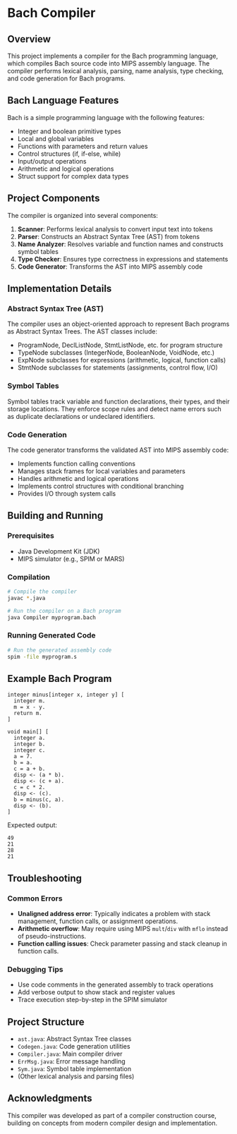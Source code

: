 # Bach Compiler

## Overview
This project implements a compiler for the Bach programming language, which compiles Bach source code into MIPS assembly language. The compiler performs lexical analysis, parsing, name analysis, type checking, and code generation for Bach programs.

## Bach Language Features
Bach is a simple programming language with the following features:
- Integer and boolean primitive types
- Local and global variables
- Functions with parameters and return values
- Control structures (if, if-else, while)
- Input/output operations
- Arithmetic and logical operations
- Struct support for complex data types

## Project Components
The compiler is organized into several components:

1. **Scanner**: Performs lexical analysis to convert input text into tokens
2. **Parser**: Constructs an Abstract Syntax Tree (AST) from tokens
3. **Name Analyzer**: Resolves variable and function names and constructs symbol tables
4. **Type Checker**: Ensures type correctness in expressions and statements
5. **Code Generator**: Transforms the AST into MIPS assembly code

## Implementation Details

### Abstract Syntax Tree (AST)
The compiler uses an object-oriented approach to represent Bach programs as Abstract Syntax Trees. The AST classes include:
- ProgramNode, DeclListNode, StmtListNode, etc. for program structure
- TypeNode subclasses (IntegerNode, BooleanNode, VoidNode, etc.)
- ExpNode subclasses for expressions (arithmetic, logical, function calls)
- StmtNode subclasses for statements (assignments, control flow, I/O)

### Symbol Tables
Symbol tables track variable and function declarations, their types, and their storage locations. They enforce scope rules and detect name errors such as duplicate declarations or undeclared identifiers.

### Code Generation
The code generator transforms the validated AST into MIPS assembly code:
- Implements function calling conventions
- Manages stack frames for local variables and parameters
- Handles arithmetic and logical operations
- Implements control structures with conditional branching
- Provides I/O through system calls

## Building and Running

### Prerequisites
- Java Development Kit (JDK)
- MIPS simulator (e.g., SPIM or MARS)

### Compilation
```bash
# Compile the compiler
javac *.java

# Run the compiler on a Bach program
java Compiler myprogram.bach
```

### Running Generated Code
```bash
# Run the generated assembly code
spim -file myprogram.s
```

## Example Bach Program

```
integer minus[integer x, integer y] [
  integer m.
  m = x - y.
  return m.
]

void main[] [
  integer a.
  integer b.
  integer c.
  a = 7.
  b = a.
  c = a + b.
  disp <- (a * b).
  disp <- (c + a).
  c = c * 2.
  disp <- (c).
  b = minus(c, a).
  disp <- (b).
]
```

Expected output:
```
49
21
28
21
```

## Troubleshooting

### Common Errors
- **Unaligned address error**: Typically indicates a problem with stack management, function calls, or assignment operations.
- **Arithmetic overflow**: May require using MIPS `mult`/`div` with `mflo` instead of pseudo-instructions.
- **Function calling issues**: Check parameter passing and stack cleanup in function calls.

### Debugging Tips
- Use code comments in the generated assembly to track operations
- Add verbose output to show stack and register values
- Trace execution step-by-step in the SPIM simulator

## Project Structure
- `ast.java`: Abstract Syntax Tree classes
- `Codegen.java`: Code generation utilities
- `Compiler.java`: Main compiler driver
- `ErrMsg.java`: Error message handling
- `Sym.java`: Symbol table implementation
- (Other lexical analysis and parsing files)

## Acknowledgments
This compiler was developed as part of a compiler construction course, building on concepts from modern compiler design and implementation.
